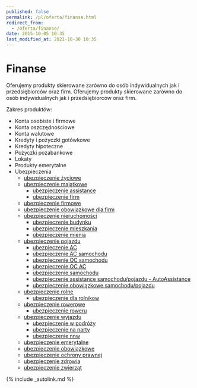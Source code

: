 ```yaml
---
published: false
permalink: /pl/oferta/finanse.html
redirect_from:
  - /oferta/finanse/
date: 2015-10-05 10:35
last_modified_at: 2021-10-30 10:35
---
```


# Finanse

Oferujemy produkty skierowane zarówno do osób indywidualnych jak i przedsiębiorców oraz firm.
Oferujemy produkty skierowane zarówno do osób indywidualnych jak i przedsiębiorców oraz firm.

Zakres produktów:

*   Konta osobiste i firmowe
*   Konta oszczędnościowe
*   Konta walutowe
*   Kredyty i pożyczki gotówkowe
*   Kredyty hipoteczne
*   Pożyczki pozabankowe
*   Lokaty
*   Produkty emerytalne
*   Ubezpieczenia
    *   <a title="ubezpieczenie życiowe" href="http://ubezpieczenie-zyciowe.pl/" data-track="{&quot;params&quot;: {&quot;utm_campaign&quot;: &quot;cross-links&quot;}}">ubezpieczenie życiowe</a>
    *   <a title="ubezpieczenie majątkowe" href="http://ubezpieczenie-majatkowe.pl/" data-track="{&quot;params&quot;: {&quot;utm_campaign&quot;: &quot;cross-links&quot;}}">ubezpieczenie majątkowe</a>
        *   <a title="ubezpieczenie assistance" href="http://ubezpieczenie-assistance.pl/" data-track="{&quot;params&quot;: {&quot;utm_campaign&quot;: &quot;cross-links&quot;}}">ubezpieczenie assistance</a>
        *   <a title="ubezpieczenie firm" href="http://ubezpieczenie-firm.pl/" data-track="{&quot;params&quot;: {&quot;utm_campaign&quot;: &quot;cross-links&quot;}}">ubezpieczenie firm</a>
    *   <a title="ubezpieczenie firmowe" href="http://ubezpieczenie-firmowe.pl/" data-track="{&quot;params&quot;: {&quot;utm_campaign&quot;: &quot;cross-links&quot;}}">ubezpieczenie firmowe</a>
    *   <a title="ubezpieczenie obowiązkowe dla firm" href="http://ubezpieczenie-obowiazkowe.pl/" data-track="{&quot;params&quot;: {&quot;utm_campaign&quot;: &quot;cross-links&quot;}}">ubezpieczenie obowiązkowe dla firm</a>
    *   <a title="ubezpieczenie nieruchomości" href="http://ubezpieczenie-nieruchomosci.pl/" data-track="{&quot;params&quot;: {&quot;utm_campaign&quot;: &quot;cross-links&quot;}}">ubezpieczenie nieruchomości</a>
        *   <a title="ubezpieczenie budynku" href="http://ubezpieczenie-budynku.pl/" data-track="{&quot;params&quot;: {&quot;utm_campaign&quot;: &quot;cross-links&quot;}}">ubezpieczenie budynku</a>
        *   <a title="ubezpieczenie mieszkania" href="http://ubezpieczenie-mieszkania.pl/" data-track="{&quot;params&quot;: {&quot;utm_campaign&quot;: &quot;cross-links&quot;}}">ubezpieczenie mieszkania</a>
        *   <a title="ubezpieczenie mienia" href="http://ubezpieczenie-mienia.pl/" data-track="{&quot;params&quot;: {&quot;utm_campaign&quot;: &quot;cross-links&quot;}}">ubezpieczenie mienia</a>
    *   <a title="ubezpieczenie pojazdu" href="http://ubezpieczenie-pojazdu.pl/" data-track="{&quot;params&quot;: {&quot;utm_campaign&quot;: &quot;cross-links&quot;}}">ubezpieczenie pojazdu</a>
        *   <a title="ubezpieczenie AC (AutoCasco)" href="http://ubezpieczenie-ac.pl/" data-track="{&quot;params&quot;: {&quot;utm_campaign&quot;: &quot;cross-links&quot;}}">ubezpieczenie <abbr title="AutoCasco">AC</abbr></a>
        *   <a title="ubezpieczenie AC (AutoCasco) samochodu" href="http://ubezpieczenie-ac-samochodu.pl/" data-track="{&quot;params&quot;: {&quot;utm_campaign&quot;: &quot;cross-links&quot;}}">ubezpieczenie <abbr title="AutoCasco">AC</abbr> samochodu</a>
        *   <a title="ubezpieczenie oc samochodu" href="http://ubezpieczenie-oc-samochodu.pl/" data-track="{&quot;params&quot;: {&quot;utm_campaign&quot;: &quot;cross-links&quot;}}">ubezpieczenie <abbr title="odpowiedzialność cywilna">OC</abbr> samochodu</a>
        *   <a title="ubezpieczenie OC AC" href="http://ubezpieczenie-ocac.pl/" data-track="{&quot;params&quot;: {&quot;utm_campaign&quot;: &quot;cross-links&quot;}}">ubezpieczenie <abbr title="odpowiedzialność cywilna">OC</abbr> <abbr title="AutoCasco">AC</abbr></a>
        *   <a title="ubezpieczenie samochodu" href="http://ubezpieczenie-samochodu.pl/" data-track="{&quot;params&quot;: {&quot;utm_campaign&quot;: &quot;cross-links&quot;}}">ubezpieczenie samochodu</a>
        *   <a title="ubezpieczenie assistance samochodu/pojazdu - AutoAssistance" href="http://ubezpieczenie-assistance.pl/" data-track="{&quot;params&quot;: {&quot;utm_campaign&quot;: &quot;cross-links&quot;}}">ubezpieczenie assistance samochodu/pojazdu - AutoAssistance</a>
        *   <a title="ubezpieczenie obowiązkowe samochodu/pojazdu" href="http://ubezpieczenie-obowiazkowe.pl/" data-track="{&quot;params&quot;: {&quot;utm_campaign&quot;: &quot;cross-links&quot;}}">ubezpieczenie obowiązkowe samochodu/pojazdu</a>
    *   <a title="ubezpieczenie rolne" href="http://ubezpieczenie-rolne.pl/" data-track="{&quot;params&quot;: {&quot;utm_campaign&quot;: &quot;cross-links&quot;}}">ubezpieczenie rolne</a>
        *   <a title="ubezpieczenie dla rolnikow" href="http://ubezpieczenie-dla-rolnikow.pl/" data-track="{&quot;params&quot;: {&quot;utm_campaign&quot;: &quot;cross-links&quot;}}">ubezpieczenie dla rolnikow</a>
    *   <a title="ubezpieczenie rowerowe" href="http://ubezpieczenie-rowerowe.pl/" data-track="{&quot;params&quot;: {&quot;utm_campaign&quot;: &quot;cross-links&quot;}}">ubezpieczenie rowerowe</a>
        *   <a title="ubezpieczenie roweru" href="http://ubezpieczenie-roweru.pl/" data-track="{&quot;params&quot;: {&quot;utm_campaign&quot;: &quot;cross-links&quot;}}">ubezpieczenie roweru</a>
    *   <a title="ubezpieczenie wyjazdu" href="http://ubezpieczenie-wyjazdu.pl/" data-track="{&quot;params&quot;: {&quot;utm_campaign&quot;: &quot;cross-links&quot;}}">ubezpieczenie wyjazdu</a>
        *   <a title="ubezpieczenie w podróży" href="http://ubezpieczenie-w-podrozy.pl/" data-track="{&quot;params&quot;: {&quot;utm_campaign&quot;: &quot;cross-links&quot;}}">ubezpieczenie w podróży</a>
        *   <a title="ubezpieczenie na narty" href="http://ubezpieczenie-na-narty.pl/" data-track="{&quot;params&quot;: {&quot;utm_campaign&quot;: &quot;cross-links&quot;}}">ubezpieczenie na narty</a>
        *   <a title="ubezpieczenie nnw (następstwa nieszczęśliwych wypadków)" href="http://ubezpieczenie-nnw.pl/" data-track="{&quot;params&quot;: {&quot;utm_campaign&quot;: &quot;cross-links&quot;}}">ubezpieczenie <abbr title="następstwa nieszczęśliwych wypadków">nnw</abbr></a>
    *   <a title="ubezpieczenie emerytalne" href="http://ubezpieczenie-emerytalne.pl/" data-track="{&quot;params&quot;: {&quot;utm_campaign&quot;: &quot;cross-links&quot;}}">ubezpieczenie emerytalne</a>
    *   <a title="ubezpieczenie obowiązkowe" href="http://ubezpieczenie-obowiazkowe.pl/" data-track="{&quot;params&quot;: {&quot;utm_campaign&quot;: &quot;cross-links&quot;}}">ubezpieczenie obowiązkowe</a>
    *   <a title="ubezpieczenie ochrony prawnej" href="http://ubezpieczenie-ochrony-prawnej.pl/" data-track="{&quot;params&quot;: {&quot;utm_campaign&quot;: &quot;cross-links&quot;}}">ubezpieczenie ochrony prawnej</a>
    *   <a title="ubezpieczenie zdrowia" href="http://ubezpieczenie-zdrowia.pl/" data-track="{&quot;params&quot;: {&quot;utm_campaign&quot;: &quot;cross-links&quot;}}">ubezpieczenie zdrowia</a>
    *   <a title="ubezpieczenie zwierząt" href="http://ubezpieczenie-zwierzat.pl/" data-track="{&quot;params&quot;: {&quot;utm_campaign&quot;: &quot;cross-links&quot;}}">ubezpieczenie zwierząt</a>

{% include _autolink.md %}
